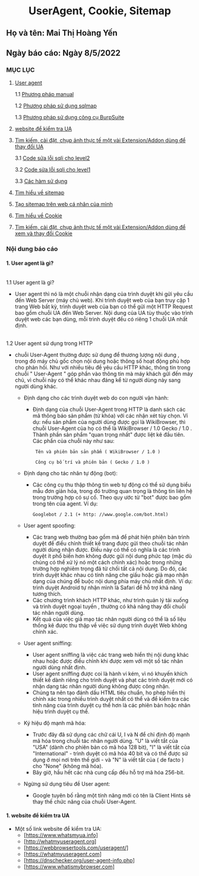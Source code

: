  # <div align="center"><p> UserAgent, Cookie, Sitemap </p></div>
 ## Họ và tên: Mai Thị Hoàng Yến
 ## Ngày báo cáo: Ngày 8/5/2022
 ### MỤC LỤC
 1. [User agent](#gioithieu)
 
     1.1 [Phương pháp manual](#tc)
      
     1.2 [Phương pháp sử dụng sqlmap](#pp)
 
     1.3 [Phương pháp sử dụng công cụ BurpSuite](#p3)
     
 2. [website để kiểm tra UA](#mp) 
       
 3. [Tìm kiếm, cài đặt, chụp ảnh thực tế một vài Extension/Addon dùng để thay đổi UA](#lv)

     3.1 [Code sửa lỗi sqli cho level2](#code1)
      
     3.2 [Code sửa lỗi sqli cho level1](#code2)
     
     3.3 [Các hàm sử dụng](#chsd)
 4. [Tìm hiểu về sitemap](#lv)


 5. [Tạo sitemap trên web cá nhân của mình](#lv)


 6. [Tìm hiểu về Cookie](#lv)

 7. [Tìm kiếm, cài đặt, chụp ảnh thực tế một vài Extension/Addon dùng để xem và thay đổi Cookie ](#lv)


### Nội dung báo cáo 
#### 1. User agent là gì? <a name="gioithieu"></a>
<br> 1.1 User agent là gì? <a name="tc"></a></br>
  - User agent thì nó là một chuỗi nhận dạng của trình duyệt khi gửi yêu cầu đến Web Server (máy chủ web). Khi trình duyệt web của bạn truy cập 1 trang Web bất kỳ, trình duyệt web của bạn có thể gửi một HTTP Request bao gồm chuỗi UA đến Web Server. Nội dung của UA tùy thuộc vào trình duyệt web các bạn dùng, mỗi trình duyệt đều có riêng 1 chuỗi UA nhất định. 
  
<br> 1.2 User agent sử dụng trong HTTP <a name="tc"></a></br>
 - chuỗi User-Agent thường được sử dụng để thương lượng nội dung , trong đó máy chủ gốc chọn nội dung hoặc thông số hoạt động phù hợp cho phản hồi. Như với nhiều tiêu đề yêu cầu HTTP khác, thông tin trong chuỗi " User-Agent " góp phần vào thông tin mà máy khách gửi đến máy chủ, vì chuỗi này có thể khác nhau đáng kể từ người dùng này sang người dùng khác.
   - Định dạng cho các trình duyệt web do con người vận hành:
     - Định dạng của chuỗi User-Agent trong HTTP là danh sách các mã thông báo sản phẩm (từ khóa) với các nhận xét tùy chọn.  Ví dụ: nếu sản phẩm của người dùng được gọi là WikiBrowser, thì chuỗi User-Agent của họ có thể là WikiBrowser / 1.0 Gecko / 1.0 . Thành phần sản phẩm "quan trọng nhất" được liệt kê đầu tiên. Các phần của chuỗi này như sau:

       ` Tên và phiên bản sản phẩm ( WikiBrowser / 1.0 )`
       
       ` Công cụ bố trí và phiên bản ( Gecko / 1.0 )`
       
   - Định dạng cho tác nhân tự động (bot):
     - Các công cụ thu thập thông tin web tự động có thể sử dụng biểu mẫu đơn giản hóa, trong đó trường quan trọng là thông tin liên hệ trong trường hợp có sự cố. Theo quy ước từ "bot" được bao gồm trong tên của agent. Ví dụ:
     
       `Googlebot / 2.1 (+ http: //www.google.com/bot.html)`
     
   - User agent spoofing:
   
     - Các trang web thường bao gồm mã để phát hiện phiên bản trình duyệt để điều chỉnh thiết kế trang được gửi theo chuỗi tác nhân người dùng nhận được. Điều này có thể có nghĩa là các trình duyệt ít phổ biến hơn không được gửi nội dung phức tạp (mặc dù chúng có thể xử lý nó một cách chính xác) hoặc trong những trường hợp nghiêm trọng đã từ chối tất cả nội dung. Do đó, các trình duyệt khác nhau có tính năng che giấu hoặc giả mạo nhận dạng của chúng để buộc nội dung phía máy chủ nhất định. Ví dụ: trình duyệt Android tự nhận mình là Safari để hỗ trợ khả năng tương thích.
     - Các chương trình khách HTTP khác, như trình quản lý tải xuống và trình duyệt ngoại tuyến , thường có khả năng thay đổi chuỗi tác nhân người dùng.
     - Kết quả của việc giả mạo tác nhân người dùng có thể là số liệu thống kê được thu thập về việc sử dụng trình duyệt Web không chính xác.
     
   - User agent sniffing:
     - User agent sniffing là việc các trang web hiển thị nội dung khác nhau hoặc được điều chỉnh khi được xem với một số tác nhân người dùng nhất định.
     - User agent sniffing  được coi là hành vi kém, vì nó khuyến khích thiết kế dành riêng cho trình duyệt và phạt các trình duyệt mới có nhận dạng tác nhân người dùng không được công nhận. 
     - Chúng ta nên tạo đánh dấu HTML tiêu chuẩn, ho phép hiển thị chính xác trong nhiều trình duyệt nhất có thể và để kiểm tra các tính năng của trình duyệt cụ thể hơn là các phiên bản hoặc nhãn hiệu trình duyệt cụ thể.
     
   - Ký hiệu độ mạnh mã hóa:
     -  Trước đây đã sử dụng các chữ cái U, I và N để chỉ định độ mạnh mã hóa trong chuỗi tác nhân người dùng. "U" là viết tắt của "USA" (dành cho phiên bản có mã hóa 128 bit), "I" là viết tắt của "International" - trình duyệt có mã hóa 40 bit và có thể được sử dụng ở mọi nơi trên thế giới - và "N" là viết tắt của ( de facto ) cho "None" (không mã hóa). 
     -  Bây giờ, hầu hết các nhà cung cấp đều hỗ trợ mã hóa 256-bit.

   - Ngừng sử dụng tiêu đề User agent:
     - Google tuyên bố rằng một tính năng mới có tên là Client Hints sẽ thay thế chức năng của chuỗi User-Agent.

#### 1. website để kiểm tra UA <a name="gioithieu"></a>
 - Một số link website để kiểm tra UA:
   - [https://www.whatsmyua.info]
   - [http://whatmyuseragent.org]
   - [https://webbrowsertools.com/useragent/]  
   - [https://whatmyuseragent.com]
   - [https://dnschecker.org/user-agent-info.php]
   - [https://www.whatismybrowser.com]
